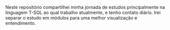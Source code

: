 Neste repositório compartilhei minha jornada de estudos principalmente na linguagem T-SQL ao qual trabalho atualmente, e tenho contato diário.
Irei separar o estudo em módulos para uma melhor visualização e entendimento.
